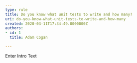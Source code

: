 ```yaml
---
type: rule
title: Do you know what unit tests to write and how many?
uri: do-you-know-what-unit-tests-to-write-and-how-many
created: 2020-03-11T17:34:49.0000000Z
authors:
- id: 1
  title: Adam Cogan

---
```




<span class='intro'> Enter Intro Text </span>




